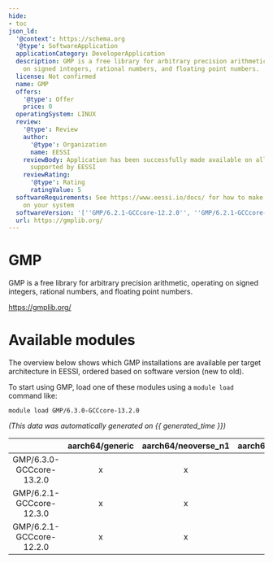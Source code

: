 ```yaml
---
hide:
- toc
json_ld:
  '@context': https://schema.org
  '@type': SoftwareApplication
  applicationCategory: DeveloperApplication
  description: GMP is a free library for arbitrary precision arithmetic, operating
    on signed integers, rational numbers, and floating point numbers.
  license: Not confirmed
  name: GMP
  offers:
    '@type': Offer
    price: 0
  operatingSystem: LINUX
  review:
    '@type': Review
    author:
      '@type': Organization
      name: EESSI
    reviewBody: Application has been successfully made available on all architectures
      supported by EESSI
    reviewRating:
      '@type': Rating
      ratingValue: 5
  softwareRequirements: See https://www.eessi.io/docs/ for how to make EESSI available
    on your system
  softwareVersion: '[''GMP/6.2.1-GCCcore-12.2.0'', ''GMP/6.2.1-GCCcore-12.3.0'', ''GMP/6.3.0-GCCcore-13.2.0'']'
  url: https://gmplib.org/
---
```


GMP
===


GMP is a free library for arbitrary precision arithmetic, operating on signed integers, rational numbers, and floating point numbers.

https://gmplib.org/
# Available modules


The overview below shows which GMP installations are available per target architecture in EESSI, ordered based on software version (new to old).

To start using GMP, load one of these modules using a `module load` command like:

```shell
module load GMP/6.3.0-GCCcore-13.2.0
```

*(This data was automatically generated on {{ generated_time }})*  

| |aarch64/generic|aarch64/neoverse_n1|aarch64/neoverse_v1|aarch64/nvidia|x86_64/generic|x86_64/amd/zen2|x86_64/amd/zen3|x86_64/amd/zen4|x86_64/intel/haswell|x86_64/intel/sapphirerapids|x86_64/intel/skylake_avx512|aarch64/nvidia/grace|
| :---: | :---: | :---: | :---: | :---: | :---: | :---: | :---: | :---: | :---: | :---: | :---: | :---: |
|GMP/6.3.0-GCCcore-13.2.0|x|x|x|-|x|x|x|x|x|x|x|x|
|GMP/6.2.1-GCCcore-12.3.0|x|x|x|-|x|x|x|x|x|x|x|x|
|GMP/6.2.1-GCCcore-12.2.0|x|x|x|-|x|x|x|x|x|x|x|x|
